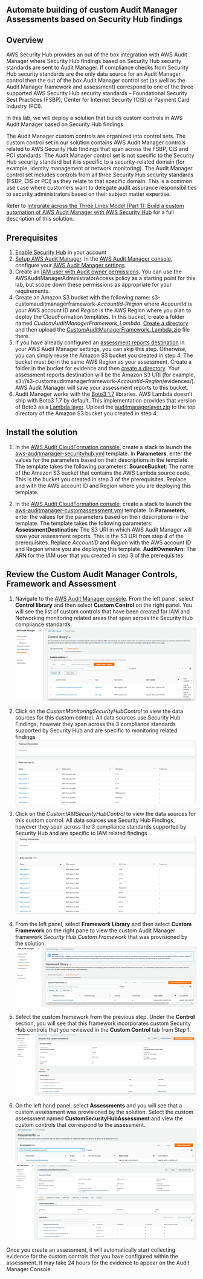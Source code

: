 <p align="center">
</p>

## Automate building of custom Audit Manager Assessments based on Security Hub findings

## Overview
AWS Security Hub provides an out of the box integration with AWS Audit Manager where Security Hub findings based on Security Hub security standards are sent to Audit Manager. If compliance checks from Security Hub security standards are the only data source for an Audit Manager control then the out of the box Audit Manager control set (as well as the Audit Manager framework and assessment) correspond to one of the three supported AWS Security Hub security standards – Foundational Security Best Practices (FSBP), Center for Internet Security (CIS) or Payment Card Industry (PCI).

In this lab, we will deploy a solution that builds custom controls in AWS Audit Manager based on Security Hub findings

The Audit Manager custom controls are organized into control sets. The custom control set in our solution contains AWS Audit Manager controls related to AWS Security Hub findings that span across the FSBP, CIS and PCI standards.  The Audit Manager control set is not specific to the Security Hub security standard but it is specific to a security-related domain (for example, identity management or network monitoring). The Audit Manager control set includes controls from all three Security Hub security standards (FSBP, CIS or PCI) as they relate to that specific domain. This is a common use case where customers want to delegate audit assurance responsibilities to security administrators based on their subject matter expertise.

Refer to [Integrate across the Three Lines Model (Part 1): Build a custom automation of AWS Audit Manager with AWS Security Hub](https://aws.amazon.com/blogs/mt/integrate-across-the-three-lines-model-part-1-build-a-custom-automation-of-aws-audit-manager-with-aws-security-hub/) for a full description of this solution. 

## Prerequisites
1.	[Enable Security Hub](https://docs.aws.amazon.com/securityhub/latest/userguide/securityhub-enable.html#securityhub-enable-console) in your account
2.  [Setup AWS Audit Manager](https://docs.aws.amazon.com/audit-manager/latest/userguide/setting-up.html#setup-audit-manager). In the [AWS Audit Manager console](https://console.aws.amazon.com/auditmanager/home), configure your [AWS Audit Manager settings](https://docs.aws.amazon.com/audit-manager/latest/userguide/console-settings.html).
3. Create an [IAM user with Audit owner permissions](https://docs.aws.amazon.com/audit-manager/latest/userguide/security_iam_service-with-iam.html#security_iam_service-with-iam-id-based-policies). You can use the AWSAuditManagerAdministratorAccess policy as a starting point for this lab, but scope down these permissions as appropriate for your requirements.
4. Create an Amazon S3 bucket with the following name: s3-customauditmanagerframework-*AccountId*-*Region* where *AccountId* is your AWS account ID and *Region* is the AWS Region where you plan to deploy the CloudFormation templates. In this bucket, create a folder named *CustomAuditManagerFramework_Lambda*. [Create a directory](https://docs.aws.amazon.com/AmazonS3/latest/user-guide/create-folder.html) and then upload the [CustomAuditManagerFramework_Lambda.zip](https://github.com/aws-samples/aws-securityhub-remediations/blob/main/aws-auditmanager-securityhub/lambda/CustomAuditManagerFramework_Lambda.zip) file there.
4. If you have already configured an [assessment reports destination](https://docs.aws.amazon.com/audit-manager/latest/userguide/console-settings.html#settings-destination) in your AWS Audit Manager settings, you can skip this step. Otherwise, you can simply reuse the Amazon S3 bucket you created in step 4. The bucket must be in the same AWS Region as your assessment. Create a folder in the bucket for evidence and then [create a directory](https://docs.aws.amazon.com/AmazonS3/latest/user-guide/create-folder.html). Your assessment reports destination will be the Amazon S3 URI (for example, s3://s3-customauditmanagerframework-*AccountId*-*Region*/evidences/). AWS Audit Manager will save your assessment reports to this bucket.
5. Audit Manager works with the [Boto3 1.7](https://boto3.amazonaws.com/v1/documentation/api/1.7.74/index.html) libraries. AWS Lambda doesn’t ship with Boto3 1.7 by default. This implementation provides that version of Boto3 as a [Lambda layer](https://docs.aws.amazon.com/lambda/latest/dg/configuration-layers.html). Upload the [auditmanagerlayer.zip](https://github.com/aws-samples/aws-securityhub-remediations/blob/main/aws-auditmanager-securityhub/layer/auditmanagerlayer.zip) to the top directory of the Amazon S3 bucket you created in step 4.


## Install the solution

1. In the [AWS Audit CloudFormation console](https://console.aws.amazon.com/cloudformation), create a stack to launch the [aws-auditmanager-securityhub.yml](https://github.com/aws-samples/aws-securityhub-remediations/blob/main/aws-auditmanager-securityhub/cft/aws-auditmanager-securityhub.yml) template. In **Parameters**, enter the values for the parameters based on their descriptions in the template. The template takes the following parameters:
**SourceBucket**: The name of the Amazon S3 bucket that contains the AWS Lambda source code. This is the bucket you created in step 3 of the prerequisites. Replace <AccountID> and <Region> with the AWS account ID and Region where you are deploying this template.

2. In the [AWS Audit CloudFormation console](https://console.aws.amazon.com/cloudformation), create a stack to launch the [aws-auditmanager-customassessment.yml](https://github.com/aws-samples/aws-securityhub-remediations/blob/main/aws-auditmanager-securityhub/cft/aws-auditmanager-customassessment.yml) template. In **Parameters**, enter the values for the parameters based on their descriptions in the template. The template takes the following parameters:
**AssessmentDestination**: The S3 URI in which AWS Audit Manager will save your assessment reports. This is the S3 URI from step 4 of the prerequisites. Replace *AccountID* and *Region* with the AWS account ID and Region where you are deploying this template.
**AuditOwnerArn**: The ARN for the IAM user that you created in step 3 of the prerequisites.

## Review the Custom Audit Manager Controls, Framework and Assessment

1. Navigate to the [AWS Audit Manager console](https://console.aws.amazon.com/auditmanager/home). From the left panel, select **Control library** and then select **Custom Control** on the right panel. You will see the list of custom controls that have been created for IAM and Networking monitoring related areas that span across the Security Hub compliance standards.
![](images/cft/12.PNG)

2. Click on the *CustomMonitoringSecurityHubControl* to view the data sources for this custom control. All data sources use Security Hub Findings, however they span across the 3 compliance standards supported by Security Hub and are specific to monitoring related findings
![](images/cft/customcontrol-2.PNG)

3. Click on the *CustomIAMSecurityHubControl* to view the data sources for this custom control. All data sources use Security Hub Findings, however they span across the 3 compliance standards supported by Security Hub and are specific to IAM related findings
![](images/cft/customcontrol-4.PNG)

4. From the left panel, select **Framework Library** and then select **Custom Framework** on the right pane to view the custom Audit Manager framework *Security Hub Custom Framework* that was provisioned by the solution.
![](images/cft/17.PNG)

5. Select the custom framework from the previous step.  Under the **Control** section, you will see that this framework incorporates custom Security Hub controls that you reviewed in the **Custom Control** tab from Step 1.
![](images/cft/18.PNG)

6. On the left hand panel, select **Assessments** and you will see that a custom assessment was provisioned by the solution. Select the custom assessment named **CustomSecurityHubAssessment** and view the custom controls that correspond to the assessment.
![](images/cft/10.PNG)
![](images/cft/19.PNG)

Once you create an assessment, it will automatically start collecting evidence for the custom controls that you have configured within the assessment. It may take 24 hours for the evidence to appear on the Audit Manager Console.